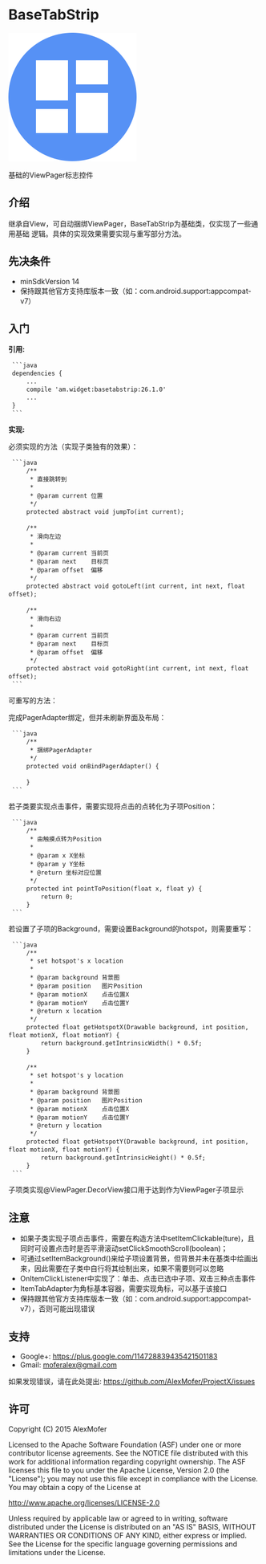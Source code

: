 BaseTabStrip
============

<img src="icon.png" alt="Icon"/>

基础的ViewPager标志控件

介绍
---

继承自View，可自动捆绑ViewPager，BaseTabStrip为基础类，仅实现了一些通用基础
逻辑。具体的实现效果需要实现与重写部分方法。

先决条件
----

- minSdkVersion 14
- 保持跟其他官方支持库版本一致（如：com.android.support:appcompat-v7）

入门
---

**引用:**

     ```java
     dependencies {
         ...
         compile 'am.widget:basetabstrip:26.1.0'
         ...
     }
     ```

**实现:**

必须实现的方法（实现子类独有的效果）：

     ```java
         /**
          * 直接跳转到
          *
          * @param current 位置
          */
         protected abstract void jumpTo(int current);

         /**
          * 滑向左边
          *
          * @param current 当前页
          * @param next    目标页
          * @param offset  偏移
          */
         protected abstract void gotoLeft(int current, int next, float offset);

         /**
          * 滑向右边
          *
          * @param current 当前页
          * @param next    目标页
          * @param offset  偏移
          */
         protected abstract void gotoRight(int current, int next, float offset);
     ```

可重写的方法：

完成PagerAdapter绑定，但并未刷新界面及布局：

     ```java
         /**
          * 捆绑PagerAdapter
          */
         protected void onBindPagerAdapter() {

         }
     ```

若子类要实现点击事件，需要实现将点击的点转化为子项Position：

     ```java
         /**
          * 由触摸点转为Position
          *
          * @param x X坐标
          * @param y Y坐标
          * @return 坐标对应位置
          */
         protected int pointToPosition(float x, float y) {
             return 0;
         }
     ```

若设置了子项的Background，需要设置Background的hotspot，则需要重写：

     ```java
         /**
          * set hotspot's x location
          *
          * @param background 背景图
          * @param position   图片Position
          * @param motionX    点击位置X
          * @param motionY    点击位置Y
          * @return x location
          */
         protected float getHotspotX(Drawable background, int position, float motionX, float motionY) {
             return background.getIntrinsicWidth() * 0.5f;
         }

         /**
          * set hotspot's y location
          *
          * @param background 背景图
          * @param position   图片Position
          * @param motionX    点击位置X
          * @param motionY    点击位置Y
          * @return y location
          */
         protected float getHotspotY(Drawable background, int position, float motionX, float motionY) {
             return background.getIntrinsicHeight() * 0.5f;
         }
     ```

子项类实现\@ViewPager.DecorView接口用于达到作为ViewPager子项显示

注意
---

- 如果子类实现子项点击事件，需要在构造方法中setItemClickable(ture)，且同时可设置点击时是否平滑滚动setClickSmoothScroll(boolean)；
- 可通过setItemBackground()来给子项设置背景，但背景并未在基类中绘画出来，因此需要在子类中自行将其绘制出来，如果不需要则可以忽略
- OnItemClickListener中实现了：单击、点击已选中子项、双击三种点击事件
- ItemTabAdapter为角标基本容器，需要实现角标，可以基于该接口
- 保持跟其他官方支持库版本一致（如：com.android.support:appcompat-v7），否则可能出现错误

支持
---

- Google+: https://plus.google.com/114728839435421501183
- Gmail: moferalex@gmail.com

如果发现错误，请在此处提出:
https://github.com/AlexMofer/ProjectX/issues

许可
---

Copyright (C) 2015 AlexMofer

Licensed to the Apache Software Foundation (ASF) under one or more contributor
license agreements.  See the NOTICE file distributed with this work for
additional information regarding copyright ownership.  The ASF licenses this
file to you under the Apache License, Version 2.0 (the "License"); you may not
use this file except in compliance with the License.  You may obtain a copy of
the License at

http://www.apache.org/licenses/LICENSE-2.0

Unless required by applicable law or agreed to in writing, software
distributed under the License is distributed on an "AS IS" BASIS, WITHOUT
WARRANTIES OR CONDITIONS OF ANY KIND, either express or implied.  See the
License for the specific language governing permissions and limitations under
the License.